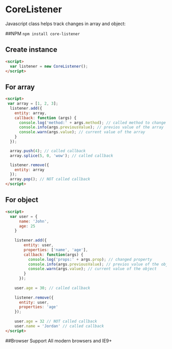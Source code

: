 # CoreListener

Javascript class helps track changes in array and object:


##NPM
`npm install core-listener`

## Create instance
```html
<script>
  var listener = new CoreListener();
</script>
```

## For array
```html
<script>
 var array = [1, 2, 3];
  listener.add({
    entity: array,
    callback: function (args) {
      console.log('method:' + args.method); // called method to change the array
      console.info(args.previousValue); // previos value of the array
      console.warn(args.value); // current value of the array
    }
  });

  array.push(4); // called callback
  array.splice(5, 0, 'wow'); // called callback

  listener.remove({
    entity: array
  });
  array.pop(); // NOT called callback
</script>
```
 
## For object
```html
<script>
  var user = {
      name: 'John',
      age: 25
    }
  
    listener.add({
        entity: user,
        properties: ['name', 'age'],
        callback: function(args) {
          console.log('props:' + args.prop); // changed property
          console.info(args.previousValue); // previos value of the object
          console.warn(args.value); // current value of the object
        }
      });
  
    user.age = 30; // called callback
  
    listener.remove({
      entity: user,
      properties: 'age'
    });
  
    user.age = 32 // NOT called callback
    user.name = 'Jordan' // called callback
</script>
```

##Browser Support
All modern browsers and IE9+